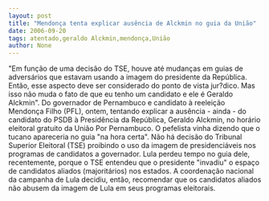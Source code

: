 ```yaml
---
layout: post
title: "Mendonça tenta explicar ausência de Alckmin no guia da União"
date: 2006-09-20
tags: atentado,geraldo Alckmin,mendonça,União
author: None
---
```

\"Em função de uma decisão do TSE, houve até mudanças em guias de adversários que estavam usando a imagem do presidente da República. Então, esse aspecto deve ser considerado do ponto de vista jur?dico. Mas isso não muda o fato de que eu tenho um candidato e ele é Geraldo Alckmin\". 
Do governador de Pernambuco e candidato à reeleição Mendonça Filho (PFL), ontem, tentando explicar a ausência - ainda - do candidato do PSDB à Presidência da República, Geraldo Alckmin, no horário eleitoral gratuito da União Por Pernambuco. O pefelista vinha dizendo que o tucano apareceria no guia \"na hora certa\". 
Não há decisão do Tribunal Superior Eleitoral (TSE) proibindo o uso da imagem de presidenciáveis nos programas de candidatos a governador.
Lula perdeu tempo no guia dele, recentemente, porque o TSE entendeu que o presidente \"invadiu\" o espaço de candidatos aliados (majoritários) nos estados. 
A coordenação nacional da campanha de Lula&nbsp;decidiu, então, recomendar&nbsp;que os candidatos aliados não abusem da imagem de Lula em seus programas eleitorais. 